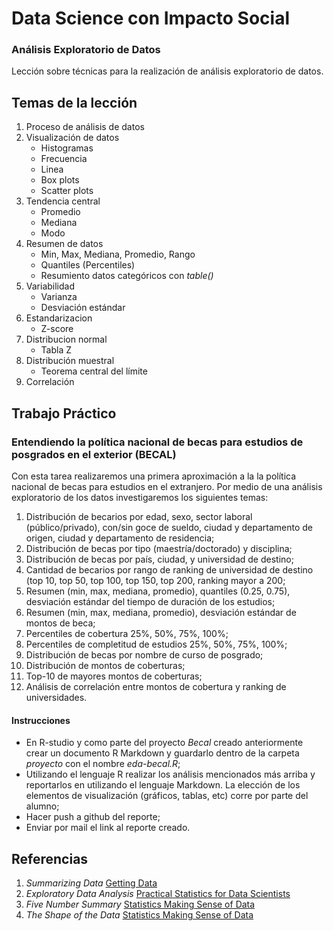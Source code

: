 # Data Science con Impacto Social

### Análisis Exploratorio de Datos

Lección sobre técnicas para la realización de análisis exploratorio de datos.

## Temas de la lección

1. Proceso de análisis de datos
2. Visualización de datos
	+ Histogramas
	+ Frecuencia
	+ Linea
	+ Box plots
	+ Scatter plots
3. Tendencia central
	+ Promedio
	+ Mediana
	+ Modo
4. Resumen de datos
	+ Min, Max, Mediana, Promedio, Rango
	+ Quantiles (Percentiles)
	+ Resumiento datos categóricos con _table()_
5. Variabilidad
	+ Varianza
	+ Desviación estándar
6. Estandarizacion
	+ Z-score
7. Distribucion normal
	+ Tabla Z
8. Distribución muestral
	+ Teorema central del límite
9. Correlación

## Trabajo Práctico

### Entendiendo la política nacional de becas para estudios de posgrados en el exterior (BECAL)

Con esta tarea realizaremos una primera aproximación a la la política nacional de becas para estudios en el extranjero. Por medio de una análisis exploratorio de los datos investigaremos los siguientes temas:

1. Distribución de becarios por edad, sexo, sector laboral (público/privado), con/sin goce de sueldo, ciudad y departamento de origen, ciudad y departamento de residencia;
2. Distribución de becas por tipo (maestría/doctorado) y disciplina;
3. Distribución de becas por país, ciudad, y universidad de destino;
4. Cantidad de becarios por rango de ranking de universidad de destino (top 10, top 50, top 100, top 150, top 200, ranking mayor a 200;
5. Resumen (min, max, mediana, promedio), quantiles (0.25, 0.75), desviación estándar del tiempo de duración de los estudios;
6. Resumen (min, max, mediana, promedio), desviación estándar de montos de beca;
7. Percentiles de cobertura 25%, 50%, 75%, 100%;
8. Percentiles de completitud de estudios 25%, 50%, 75%, 100%;
9. Distribución de becas por nombre de curso de posgrado;
10. Distribución de montos de coberturas;
11. Top-10 de mayores montos de coberturas;
12. Análisis de correlación entre montos de cobertura y ranking de universidades.


#### Instrucciones

* En R-studio y como parte del proyecto _Becal_ creado anteriormente crear un documento R Markdown y guardarlo dentro de la carpeta _proyecto_ con el nombre _eda-becal.R_;
* Utilizando el lenguaje R realizar los análisis mencionados más arriba y reportarlos en utilizando el lenguaje Markdown. La elección de los elementos de visualización (gráficos, tablas, etc) corre por parte del alumno;
* Hacer push a github del reporte;
* Enviar por mail el link al reporte creado.

## Referencias
1. _Summarizing Data_ [Getting Data](https://github.com/DataScienceSpecialization/courses/blob/master/03_GettingData/03_02_summarizingData/index.Rmd)
2. _Exploratory Data Analysis_ [Practical Statistics for Data Scientists](https://www.amazon.com/Practical-Statistics-Data-Scientists-Essential/dp/1491952962/ref=sr_1_1?s=books&ie=UTF8&qid=1504535426&sr=1-1&keywords=practical+statistics+for+data+scientists)
3. _Five Number Summary_ [Statistics Making Sense of Data](https://www.dropbox.com/s/lm48gqn7zala13s/1_2%20Five%20Number%20Summary.mp4?dl=0)
4. _The Shape of the Data_ [Statistics Making Sense of Data](https://www.dropbox.com/s/h01vsnenhvlk97q/1_5%20The%20Shape%20of%20the%20Data.mp4?dl=0)